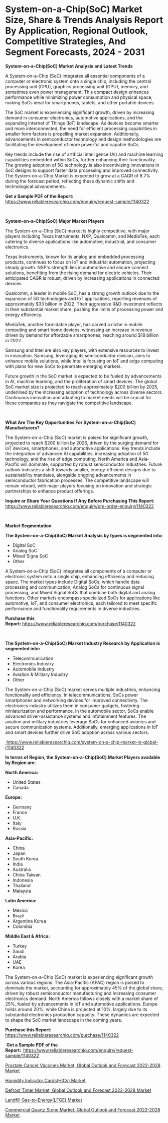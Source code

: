 <p><h1>System-on-a-Chip(SoC) Market Size, Share & Trends Analysis Report By Application, Regional Outlook, Competitive Strategies, And Segment Forecasts, 2024 - 2031</h1></p><p><strong>System-on-a-Chip(SoC) Market Analysis and Latest Trends</strong></p>
<p><p>A System-on-a-Chip (SoC) integrates all essential components of a computer or electronic system onto a single chip, including the central processing unit (CPU), graphics processing unit (GPU), memory, and sometimes even power management. This compact design enhances performance while minimizing power consumption and physical space, making SoCs ideal for smartphones, tablets, and other portable devices.</p><p>The SoC market is experiencing significant growth, driven by increasing demand in consumer electronics, automotive applications, and the expanding Internet of Things (IoT) landscape. As devices become smarter and more interconnected, the need for efficient processing capabilities in smaller form factors is propelling market expansion. Additionally, advancements in semiconductor technology and design methodologies are facilitating the development of more powerful and capable SoCs.</p><p>Key trends include the rise of artificial intelligence (AI) and machine learning capabilities embedded within SoCs, further enhancing their functionality. The growing adoption of 5G technology is also incentivizing innovations in SoC designs to support faster data processing and improved connectivity. The System-on-a-Chip Market is expected to grow at a CAGR of 8.7% during the forecast period, reflecting these dynamic shifts and technological advancements.</p></p>
<p><strong>Get a Sample PDF of the Report:&nbsp;</strong> <a href="https://www.reliableresearchiq.com/enquiry/request-sample/1140322?utm_campaign=101&utm_medium=2&utm_source=Github&utm_content=ia&utm_term=14102024&utm_id=system-on-a-chipsoc">https://www.reliableresearchiq.com/enquiry/request-sample/1140322</a></p>
<p>&nbsp;</p>
<p><strong>System-on-a-Chip(SoC) Major Market Players</strong></p>
<p><p>The System-on-a-Chip (SoC) market is highly competitive, with major players including Texas Instruments, NXP, Qualcomm, and MediaTek, each catering to diverse applications like automotive, industrial, and consumer electronics. </p><p>Texas Instruments, known for its analog and embedded processing products, continues to focus on IoT and industrial automation, projecting steady growth. NXP's strength lies in automotive and secure connect solutions, benefiting from the rising demand for electric vehicles. Their anticipated CAGR is robust, driven by increasing applications in connected devices. </p><p>Qualcomm, a leader in mobile SoC, has a strong growth outlook due to the expansion of 5G technologies and IoT applications, reporting revenues of approximately $33 billion in 2022. Their aggressive R&D investment reflects in their substantial market share, pushing the limits of processing power and energy efficiency.</p><p>MediaTek, another formidable player, has carved a niche in mobile computing and smart home devices, witnessing an increase in revenue driven by demand for affordable smartphones, reaching around $18 billion in 2022. </p><p>Samsung and Intel are also key players, with extensive resources to invest in innovation. Samsung, leveraging its semiconductor division, aims to enhance mobile solutions, while Intel is focusing on IoT and edge computing with plans for new SoCs to penetrate emerging markets.</p><p>Future growth in the SoC market is expected to be fueled by advancements in AI, machine learning, and the proliferation of smart devices. The global SoC market size is projected to reach approximately $200 billion by 2025, underlined by the increasing adoption of technology across diverse sectors. Continuous innovation and adapting to market needs will be crucial for these companies as they navigate the competitive landscape.</p></p>
<p>&nbsp;</p>
<p><strong>What Are The Key Opportunities For System-on-a-Chip(SoC) Manufacturers?</strong></p>
<p><p>The System-on-a-Chip (SoC) market is poised for significant growth, projected to reach $200 billion by 2026, driven by the surging demand for IoT devices, smartphones, and automotive applications. Key trends include the integration of advanced AI capabilities, increasing adoption of 5G technology, and the rise of edge computing. North America and Asia-Pacific will dominate, supported by robust semiconductor industries. Future outlook indicates a shift towards smaller, energy-efficient designs due to sustainability mandates, alongside ongoing advancements in semiconductor fabrication processes. The competitive landscape will remain vibrant, with major players focusing on innovation and strategic partnerships to enhance product offerings.</p></p>
<p><strong>Inquire or Share Your Questions If Any Before Purchasing This Report:</strong> <a href="https://www.reliableresearchiq.com/enquiry/pre-order-enquiry/1140322?utm_campaign=101&utm_medium=2&utm_source=Github&utm_content=ia&utm_term=14102024&utm_id=system-on-a-chipsoc">https://www.reliableresearchiq.com/enquiry/pre-order-enquiry/1140322</a></p>
<p>&nbsp;</p>
<p><strong>Market Segmentation</strong></p>
<p><strong>The System-on-a-Chip(SoC) Market Analysis by types is segmented into:</strong></p>
<p><ul><li>Digital SoC</li><li>Analog SoC</li><li>Mixed Signa SoC</li><li>Other</li></ul></p>
<p><p>A System-on-a-Chip (SoC) integrates all components of a computer or electronic system onto a single chip, enhancing efficiency and reducing space. The market types include Digital SoCs, which handle data processing and communication, Analog SoCs for continuous signal processing, and Mixed Signal SoCs that combine both digital and analog functions. Other markets encompass specialized SoCs for applications like automotive, IoT, and consumer electronics, each tailored to meet specific performance and functionality requirements in diverse industries.</p></p>
<p><strong>Purchase this Report:&nbsp;</strong><a href="https://www.reliableresearchiq.com/purchase/1140322?utm_campaign=101&utm_medium=2&utm_source=Github&utm_content=ia&utm_term=14102024&utm_id=system-on-a-chipsoc">https://www.reliableresearchiq.com/purchase/1140322</a></p>
<p>&nbsp;</p>
<p><strong>The System-on-a-Chip(SoC) Market Industry Research by Application is segmented into:</strong></p>
<p><ul><li>Telecommunication</li><li>Electronics Industry</li><li>Automobile Industry</li><li>Aviation & Military Industry</li><li>Other</li></ul></p>
<p><p>The System-on-a-Chip (SoC) market serves multiple industries, enhancing functionality and efficiency. In telecommunications, SoCs power smartphones and networking devices for improved connectivity. The electronics industry utilizes them in consumer gadgets, fostering miniaturization and performance. In the automobile sector, SoCs enable advanced driver-assistance systems and infotainment features. The aviation and military industries leverage SoCs for enhanced avionics and secure communication systems. Additionally, emerging applications in IoT and smart devices further drive SoC adoption across various sectors.</p></p>
<p><a href="https://www.reliableresearchiq.com/system-on-a-chip-market-in-global-r1140322?utm_campaign=101&utm_medium=2&utm_source=Github&utm_content=ia&utm_term=14102024&utm_id=system-on-a-chipsoc">&nbsp;https://www.reliableresearchiq.com/system-on-a-chip-market-in-global-r1140322</a></p>
<p><strong>In terms of Region, the System-on-a-Chip(SoC) Market Players available by Region are:</strong></p>
<p>
    <p> <strong> North America: </strong>
        <ul>
            <li>United States</li>
            <li>Canada</li>
        </ul>
        </p> 
    <p> <strong> Europe: </strong>
        <ul>
            <li>Germany</li>
            <li>France</li>
            <li>U.K.</li>
            <li>Italy</li>
            <li>Russia</li>
        </ul>
        </p> 
    <p> <strong> Asia-Pacific: </strong>
        <ul>
            <li>China</li>
            <li>Japan</li>
            <li>South Korea</li>
            <li>India</li>
            <li>Australia</li>
            <li>China Taiwan</li>
            <li>Indonesia</li>
            <li>Thailand</li>
            <li>Malaysia</li>
        </ul>
        </p> 
    <p> <strong> Latin America: </strong>
        <ul>
            <li>Mexico</li>
            <li>Brazil</li>
            <li>Argentina Korea</li>
            <li>Colombia</li>
        </ul>
        </p> 
    <p> <strong> Middle East & Africa: </strong>
        <ul>
            <li>Turkey</li>
            <li>Saudi</li>
            <li>Arabia</li>
            <li>UAE</li>
            <li>Korea</li>
        </ul>
    </p>
    </p>
<p><p>The System-on-a-Chip (SoC) market is experiencing significant growth across various regions. The Asia-Pacific (APAC) region is poised to dominate the market, accounting for approximately 45% of the global share, driven by robust semiconductor manufacturing and increasing consumer electronics demand. North America follows closely with a market share of 25%, fueled by advancements in IoT and automotive applications. Europe holds around 20%, while China is projected at 10%, largely due to its substantial electronics production capacity. These dynamics are expected to shape the SoC market landscape in the coming years.</p></p>
<p><strong>Purchase this Report: </strong><a href="https://www.reliableresearchiq.com/purchase/1140322?utm_campaign=101&utm_medium=2&utm_source=Github&utm_content=ia&utm_term=14102024&utm_id=system-on-a-chipsoc">https://www.reliableresearchiq.com/purchase/1140322</a></p>
<p>&nbsp;<strong>Get a Sample PDF of the Report:&nbsp;&nbsp;</strong><a href="https://www.reliableresearchiq.com/enquiry/request-sample/1140322?utm_campaign=101&utm_medium=2&utm_source=Github&utm_content=ia&utm_term=14102024&utm_id=system-on-a-chipsoc">https://www.reliableresearchiq.com/enquiry/request-sample/1140322</a></p>
<p><strong></strong></p>
<p><p><a href="https://www.linkedin.com/pulse/exploring-prostate-cancer-vaccines-market-global-outlook-q3akf?utm_campaign=101&utm_medium=2&utm_source=Github&utm_content=ia&utm_term=14102024&utm_id=system-on-a-chipsoc">Prostate Cancer Vaccines Market, Global Outlook and Forecast 2022-2028 Market</a></p><p><a href="https://github.com/nifongekclosebn1/Market-Research-Report-List-1/blob/main/humidity-indicator-cardshics-market.md?utm_campaign=101&utm_medium=2&utm_source=Github&utm_content=ia&utm_term=14102024&utm_id=system-on-a-chipsoc">Humidity Indicator Cards(HICs) Market</a></p><p><a href="https://www.linkedin.com/pulse/emerging-trends-defrost-timer-market-global-outlook-forecast-8otyf?utm_campaign=101&utm_medium=2&utm_source=Github&utm_content=ia&utm_term=14102024&utm_id=system-on-a-chipsoc">Defrost Timer Market, Global Outlook and Forecast 2022-2028 Market</a></p><p><a href="https://github.com/jerridoxdemase/Market-Research-Report-List-1/blob/main/landfill-gas-to-energylfge-market.md?utm_campaign=101&utm_medium=2&utm_source=Github&utm_content=ia&utm_term=14102024&utm_id=system-on-a-chipsoc">Landfill Gas-to-Energy(LFGE) Market</a></p><p><a href="https://www.linkedin.com/pulse/commercial-quartz-stone-market-global-outlook-forecast-2022-2028-0ydjf?utm_campaign=101&utm_medium=2&utm_source=Github&utm_content=ia&utm_term=14102024&utm_id=system-on-a-chipsoc">Commercial Quartz Stone Market, Global Outlook and Forecast 2022-2028 Market</a></p></p>
